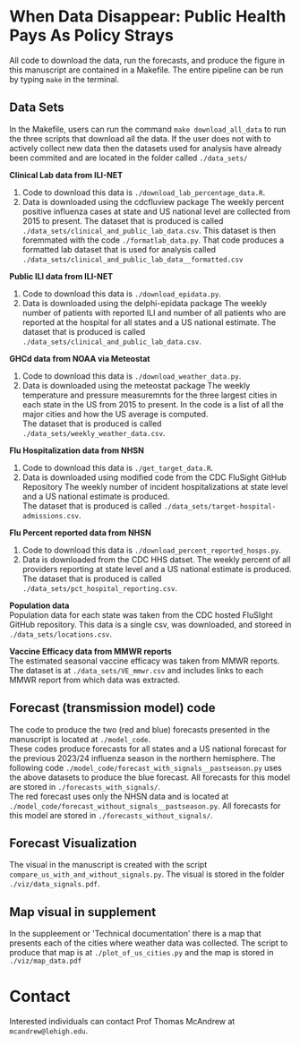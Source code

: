 # When Data Disappear: Public Health Pays As Policy Strays

All code to download the data, run the forecasts, and produce the figure in this manuscript are contained in a Makefile. 
The entire pipeline can be run by typing `make` in the terminal. 

## Data Sets 

In the Makefile, users can run the command `make download_all_data` to run the three scripts that download all the data. 
If the user does not with to actively collect new data then the datasets used for analysis have already been commited and are located in the folder called `./data_sets/`

**Clinical Lab data from ILI-NET**    
1. Code to download this data is `./download_lab_percentage_data.R`.
2. Data is downloaded using the cdcfluview package
The weekly percent positive influenza cases at state and US national level are collected from 2015 to present.
The dataset that is produced is called `./data_sets/clinical_and_public_lab_data.csv`. 
This dataset is then foremmated with the code `./formatlab_data.py`. That code produces a formatted lab dataset that is used for analysis called `./data_sets/clinical_and_public_lab_data__formatted.csv`

**Public ILI data from ILI-NET**    
1. Code to download this data is `./download_epidata.py`.
2. Data is downloaded using the delphi-epidata package
The weekly number of patients with reported ILI and number of all patients who are reported at the hospital for all states and a US national estimate.
The dataset that is produced is called `./data_sets/clinical_and_public_lab_data.csv`. 

**GHCd data from NOAA via Meteostat**    
1. Code to download this data is `./download_weather_data.py`.
2. Data is downloaded using the meteostat package
The weekly temperature and pressure measuremnts for the three largest cities in each state in the US from 2015 to present.
In the code is a list of all the major cities and how the US average is computed.  
The dataset that is produced is called `./data_sets/weekly_weather_data.csv`. 

**Flu Hospitalization data from NHSN**    
1. Code to download this data is `./get_target_data.R`.
2. Data is downloaded using modified code from the CDC FluSight GitHub Repository
The weekly number of incident hospitalizations at state level and a US national estimate is produced.   
The dataset that is produced is called `./data_sets/target-hospital-admissions.csv`.

**Flu Percent reported data from NHSN**
1. Code to download this data is `./download_percent_reported_hosps.py`.
2. Data is downloaded from the CDC HHS datset.
The weekly percent of all providers reporting at state level and a US national estimate is produced.   
The dataset that is produced is called `./data_sets/pct_hospital_reporting.csv`.

**Population data**   
Population data for each state was taken from the CDC hosted FluSIght GitHub repository. 
This data is a single csv, was downloaded, and storeed in `./data_sets/locations.csv`.

**Vaccine Efficacy data from MMWR reports**   
The estimated seasonal vaccine efficacy was taken from MMWR reports. 
The dataset is at `./data_sets/VE_mmwr.csv` and includes links to each MMWR report from which data was extracted. 

## Forecast (transmission model) code
The code to produce the two (red and blue) forecasts presented in the manuscript is located at `./model_code`.   
These codes produce forecasts for all states and a US national forecast for the previous 2023/24 influenza season in the northern hemisphere.
The following code `./model_code/forecast_with_signals__pastseason.py` uses the above datasets to produce the blue forecast.
All forecasts for this model are stored in `./forecasts_with_signals/`.   
The red forecast uses only the NHSN data and is located at `./model_code/forecast_without_signals__pastseason.py`.
All forecasts for this model are stored in `./forecasts_without_signals/`.

## Forecast Visualization
The visual in the manuscript is created with the script `compare_us_with_and_without_signals.py`.
The visual is stored in the folder `./viz/data_signals.pdf`.

## Map visual in supplement
In the suppleement or 'Technical documentation' there is a map that presents each of the cities where weather data was collected.
The script to produce that map is at `./plot_of_us_cities.py` and the map is stored in `./viz/map_data.pdf`

# Contact
Interested individuals can contact Prof Thomas McAndrew at `mcandrew@lehigh.edu`.





